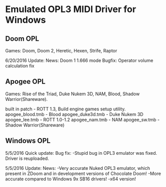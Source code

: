 # Emulated OPL3 MIDI Driver for Windows

## Doom OPL
Games: Doom, Doom 2, Heretic, Hexen, Strife, Raptor

6/20/2016 Update:
News:
Doom 1 1.666 mode
Bugfix:
Operator volume calculation fix


## Apogee OPL
Games: Rise of the Triad, Duke Nukem 3D, NAM, Blood, Shadow Warrior(Shareware).

built in patch - ROTT 1.3, Build engine games setup utility.
apogee_blood.tmb - Blood
apogee_duke3d.tmb - Duke Nukem 3D
apogee_lee.tmb - ROTT 1.0-1.2
apogee_nam.tmb - NAM
apogee_sw.tmb - Shadow Warrior(Shareware)


## Windows OPL

5/5/2016 Quick update:
Bug fix:
-Stupid bug in OPL3 emulator was fixed. Driver is reuploaded.

5/5/2016 Update:
News:
-Very accurate Nuked OPL3 emulator, which present in ZDoom and in development versions of Chocolate Doom!
-More accurate compared to Windows 9x SB16 drivers!
-x64 version!

